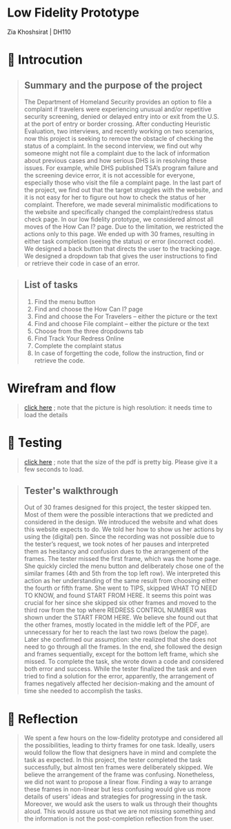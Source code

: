 # Low Fidelity Prototype
Zia Khoshsirat | DH110


# 📃 Introcution

> ## Summary and the purpose of the project
> The Department of Homeland Security provides an option to file a complaint if travelers were experiencing unusual and/or repetitive security screening, denied or delayed entry into or exit from the U.S. at the port of entry or border crossing. After conducting Heuristic Evaluation, two interviews, and recently working on two scenarios, now this project is seeking to remove the obstacle of checking the status of a complaint. In the second interview, we find out why someone might not file a complaint due to the lack of information about previous cases and how serious DHS is in resolving these issues. For example, while DHS published TSA’s program failure and the screening device error, it is not accessible for everyone, especially those who visit the file a complaint page.  In the last part of the project, we find out that the target struggles with the website, and it is not easy for her to figure out how to check the status of her complaint. Therefore, we made several minimalistic modifications to the website and specifically changed the complaint/redress status check page. In our low fidelity prototype, we considered almost all moves of the How Can I?  page. Due to the limitation, we restricted the actions only to this page. We ended up with 30 frames, resulting in either task completion (seeing the status) or error (incorrect code). We designed a back button that directs the user to the tracking page. We designed a dropdown tab that gives the user instructions to find or retrieve their code in case of an error. 


> ## List of tasks
> 1.	Find the menu button
>2.	Find and choose the How Can I? page
>3.	Find and choose the For Travelers – either the picture or the text
>4.	Find and choose File complaint – either the picture or the text
>5.	Choose from the three dropdowns tab
>6.	Find Track Your Redress Online
>7.	Complete the complaint status
>8.	In case of forgetting the code, follow the instruction, find or retrieve the code. 



# Wirefram and flow

> [click here](https://drive.google.com/file/d/1icPXJTBLuRjkDfzPnaf-irkTC3z64wii/view?usp=sharing)
> ; note that the picture is high resolution: it needs time to load the details 

# 👀 Testing

>[click here](https://drive.google.com/file/d/1umAFIc69aHTCab6bzuOymSosMTVoHFv1/view?usp=sharing)
>; note that the size of the pdf is pretty big. Please give it a few seconds to load.

> ## Tester's walkthrough
> Out of 30 frames designed for this project, the tester skipped ten. Most of them were the possible interactions that we predicted and considered in the design. We introduced the website and what does this website expects to do. We told her how to show us her actions by using the (digital) pen. Since the recording was not possible due to the tester’s request, we took notes of her pauses and interpreted them as hesitancy and confusion dues to the arrangement of the frames. 
The tester missed the first frame, which was the home page. She quickly circled the menu button and deliberately chose one of the similar frames (4th and 5th from the top left row). We interpreted this action as her understanding of the same result from choosing either the fourth or fifth frame. She went to TIPS, skipped WHAT TO NEED TO KNOW, and found START FROM HERE. It seems this point was crucial for her since she skipped six other frames and moved to the third row from the top where REDRESS CONTROL NUMBER was shown under the START FROM HERE. We believe she found out that the other frames, mostly located in the middle left of the PDF, are unnecessary for her to reach the last two rows (below the page). Later she confirmed our assumption: she realized that she does not need to go through all the frames. In the end, she followed the design and frames sequentially, except for the bottom left frame, which she missed. To complete the task, she wrote down a code and considered both error and success. While the tester finalized the task and even tried to find a solution for the error, apparently, the arrangement of frames negatively affected her decision-making and the amount of time she needed to accomplish the tasks.


# :black_square_button: Reflection

> We spent a few hours on the low-fidelity prototype and considered all the possibilities, leading to thirty frames for one task. Ideally, users would follow the flow that designers have in mind and complete the task as expected. In this project, the tester completed the task successfully, but almost ten frames were deliberately skipped. We believe the arrangement of the frame was confusing. Nonetheless, we did not want to propose a linear flow. Finding a way to arrange these frames in non-linear but less confusing would give us more details of users' ideas and strategies for progressing in the task. Moreover, we would ask the users to walk us through their thoughts aloud. This would assure us that we are not missing something and the information is not the post-completion reflection from the user. 

